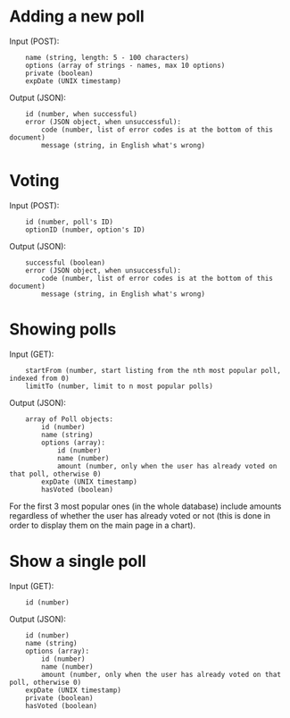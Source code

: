 # Adding a new poll #
Input (POST):

        name (string, length: 5 - 100 characters)
        options (array of strings - names, max 10 options)
        private (boolean)
        expDate (UNIX timestamp)

Output (JSON):

        id (number, when successful)
        error (JSON object, when unsuccessful):
            code (number, list of error codes is at the bottom of this document)
            message (string, in English what's wrong)




# Voting #
Input (POST):

        id (number, poll's ID)
        optionID (number, option's ID)

Output (JSON):

        successful (boolean)
        error (JSON object, when unsuccessful):
            code (number, list of error codes is at the bottom of this document)
            message (string, in English what's wrong)




# Showing polls #
Input (GET):

        startFrom (number, start listing from the nth most popular poll, indexed from 0)
        limitTo (number, limit to n most popular polls)

Output (JSON):

        array of Poll objects:
            id (number)
            name (string)
            options (array):
                id (number)
                name (number)
                amount (number, only when the user has already voted on that poll, otherwise 0)
            expDate (UNIX timestamp)
            hasVoted (boolean)

For the first 3 most popular ones (in the whole database) include amounts regardless of whether the user has already voted or not (this is done in order to display them on the main page in a chart).



# Show a single poll #
Input (GET):

        id (number)

Output (JSON):

        id (number)
        name (string)
        options (array):
            id (number)
            name (number)
            amount (number, only when the user has already voted on that poll, otherwise 0)
        expDate (UNIX timestamp)
        private (boolean)
        hasVoted (boolean)

